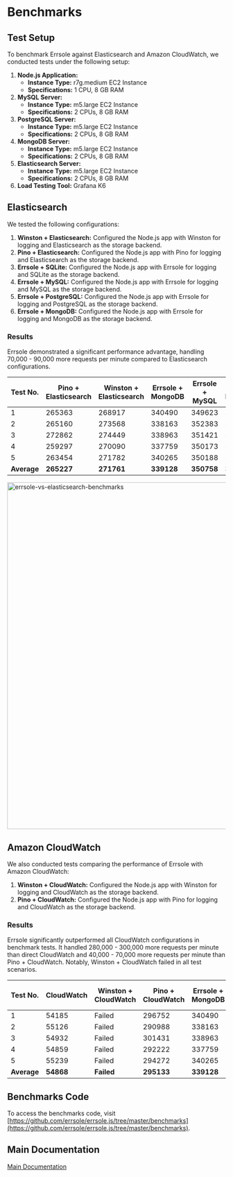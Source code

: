 # Benchmarks

## Test Setup

To benchmark Errsole against Elasticsearch and Amazon CloudWatch, we conducted tests under the following setup:

1. **Node.js Application:**
    * **Instance Type:** r7g.medium EC2 Instance
    * **Specifications:** 1 CPU, 8 GB RAM
2. **MySQL Server:**
    * **Instance Type:** m5.large EC2 Instance
    * **Specifications:** 2 CPUs, 8 GB RAM
3. **PostgreSQL Server:**
    * **Instance Type:** m5.large EC2 Instance
    * **Specifications:** 2 CPUs, 8 GB RAM
4. **MongoDB Server:**
    * **Instance Type:** m5.large EC2 Instance
    * **Specifications:** 2 CPUs, 8 GB RAM
5. **Elasticsearch Server:**
    * **Instance Type:** m5.large EC2 Instance
    * **Specifications:** 2 CPUs, 8 GB RAM
6. **Load Testing Tool:** Grafana K6

## Elasticsearch

We tested the following configurations:

1. **Winston + Elasticsearch:** Configured the Node.js app with Winston for logging and Elasticsearch as the storage backend.
2. **Pino + Elasticsearch:** Configured the Node.js app with Pino for logging and Elasticsearch as the storage backend.
3. **Errsole + SQLite:** Configured the Node.js app with Errsole for logging and SQLite as the storage backend.
4. **Errsole + MySQL:** Configured the Node.js app with Errsole for logging and MySQL as the storage backend.
5. **Errsole + PostgreSQL:** Configured the Node.js app with Errsole for logging and PostgreSQL as the storage backend.
6. **Errsole + MongoDB:** Configured the Node.js app with Errsole for logging and MongoDB as the storage backend.

### Results

Errsole demonstrated a significant performance advantage, handling 70,000 - 90,000 more requests per minute compared to Elasticsearch configurations.

| **Test No.** 	| **Pino + Elasticsearch** 	| **Winston + Elasticsearch** 	| **Errsole + MongoDB** 	| **Errsole + MySQL** 	| **Errsole + PostgreSQL** 	| **Errsole + SQLite** 	|
|--------------	|--------------------------	|-----------------------------	|-----------------------	|---------------------	|--------------------------	|----------------------	|
| 1            	| 265363                   	| 268917                      	| 340490                	| 349623              	| 360264                   	| 370499               	|
| 2            	| 265160                   	| 273568                      	| 338163                	| 352383              	| 360785                   	| 362611               	|
| 3            	| 272862                   	| 274449                      	| 338963                	| 351421              	| 364411                   	| 364310               	|
| 4            	| 259297                   	| 270090                      	| 337759                	| 350173              	| 367953                   	| 361347               	|
| 5            	| 263454                   	| 271782                      	| 340265                	| 350188              	| 367309                   	| 362578               	|
| **Average**  	| **265227**               	| **271761**                  	| **339128**            	| **350758**          	| **364144**               	| **364269**           	|

<img src="https://github.com/user-attachments/assets/e193e016-a14a-46c1-92af-865b3be27df4" alt="errsole-vs-elasticsearch-benchmarks" width="800">

## Amazon CloudWatch

We also conducted tests comparing the performance of Errsole with Amazon CloudWatch:

1. **Winston + CloudWatch:** Configured the Node.js app with Winston for logging and CloudWatch as the storage backend.
2. **Pino + CloudWatch:** Configured the Node.js app with Pino for logging and CloudWatch as the storage backend.

### Results

Errsole significantly outperformed all CloudWatch configurations in benchmark tests. It handled 280,000 - 300,000 more requests per minute than direct CloudWatch and 40,000 - 70,000 more requests per minute than Pino + CloudWatch. Notably, Winston + CloudWatch failed in all test scenarios.

| **Test No.** 	| **CloudWatch** 	| **Winston + CloudWatch** 	| **Pino + CloudWatch** 	| **Errsole + MongoDB** 	| **Errsole + MySQL** 	| **Errsole + PostgreSQL** 	| **Errsole + SQLite** 	|
|--------------	|----------------	|--------------------------	|-----------------------	|-----------------------	|---------------------	|--------------------------	|----------------------	|
| 1            	| 54185          	| Failed                   	| 296752                	| 340490                	| 349623              	| 360264                   	| 370499               	|
| 2            	| 55126          	| Failed                   	| 290988                	| 338163                	| 352383              	| 360785                   	| 362611               	|
| 3            	| 54932          	| Failed                   	| 301431                	| 338963                	| 351421              	| 364411                   	| 364310               	|
| 4            	| 54859          	| Failed                   	| 292222                	| 337759                	| 350173              	| 367953                   	| 361347               	|
| 5            	| 55239          	| Failed                   	| 294272                	| 340265                	| 350188              	| 367309                   	| 362578               	|
| **Average**  	| **54868**      	| **Failed**               	| **295133**            	| **339128**            	| **350758**          	| **364144**               	| **364269**           	|

## Benchmarks Code

To access the benchmarks code, visit [https://github.com/errsole/errsole.js/tree/master/benchmarks](https://github.com/errsole/errsole.js/tree/master/benchmarks).

## Main Documentation

[Main Documentation](/README.md)
